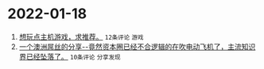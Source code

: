 # 2022-01-18

1. [想玩点主机游戏，求推荐。](https://www.v2ex.com/t/828894) `12条评论` `游戏`
1. [一个澳洲屌丝的分享--竟然资本圈已经不合逻辑的在吹电动飞机了，主流知识界已经坠落了。](https://www.v2ex.com/t/828898) `10条评论` `分享发现`
